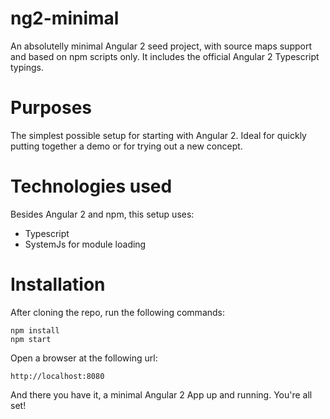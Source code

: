 # ng2-minimal
An absolutelly minimal Angular 2 seed project, with source maps support and based on npm scripts only. It includes the official Angular 2 Typescript typings.

# Purposes

The simplest possible setup for starting with Angular 2. Ideal for quickly putting together a demo or for trying out a new concept.

# Technologies used

Besides Angular 2 and npm, this setup uses:

- Typescript
- SystemJs for module loading 

# Installation 

After cloning the repo, run the following commands:

    npm install
    npm start 
    
Open a browser at the following url:

    http://localhost:8080
    
And there you have it, a minimal Angular 2 App up and running. You're all set!

